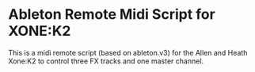 # Ableton Remote Midi Script for XONE:K2

This is a midi remote script (based on ableton.v3) for the Allen and Heath Xone:K2 to control three FX tracks and one master channel.